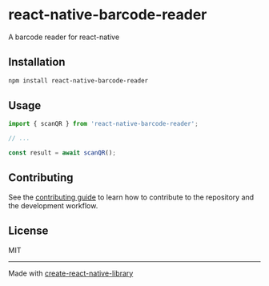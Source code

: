 # react-native-barcode-reader

A barcode reader for react-native

## Installation

```sh
npm install react-native-barcode-reader
```

## Usage

```js
import { scanQR } from 'react-native-barcode-reader';

// ...

const result = await scanQR();
```

## Contributing

See the [contributing guide](CONTRIBUTING.md) to learn how to contribute to the repository and the development workflow.

## License

MIT

---

Made with [create-react-native-library](https://github.com/callstack/react-native-builder-bob)
